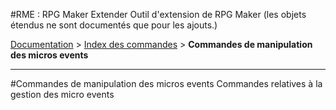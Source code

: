 #RME : RPG Maker Extender
Outil d'extension de RPG Maker (les objets étendus ne sont documentés que pour les ajouts.)

[Documentation](README.md) > [Index des commandes](__command_list.md) > **Commandes de manipulation des micros events**  
- - -  
#Commandes de manipulation des micros events
Commandes relatives à la gestion des micro events

